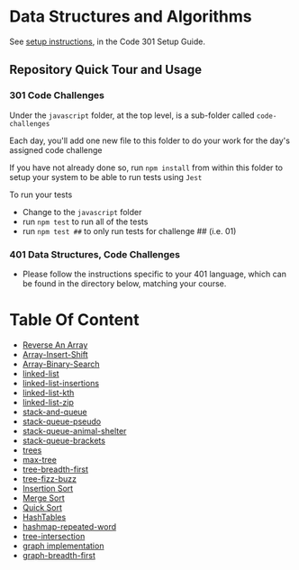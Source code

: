 # Data Structures and Algorithms

See [setup instructions](https://codefellows.github.io/setup-guide/code-301/3-code-challenges), in the Code 301 Setup Guide.

## Repository Quick Tour and Usage

### 301 Code Challenges

Under the `javascript` folder, at the top level, is a sub-folder called `code-challenges`

Each day, you'll add one new file to this folder to do your work for the day's assigned code challenge

If you have not already done so, run `npm install` from within this folder to setup your system to be able to run tests using `Jest`

To run your tests

- Change to the `javascript` folder
- run `npm test` to run all of the tests
- run `npm test ##` to only run tests for challenge ## (i.e. 01)

### 401 Data Structures, Code Challenges

- Please follow the instructions specific to your 401 language, which can be found in the directory below, matching your course.

# Table Of Content

- [Reverse An Array](./javascript/code-challenges/Adv-JS-Challenge1/README.md)
- [Array-Insert-Shift](./javascript/code-challenges/array-insert-shift/README.md)
- [Array-Binary-Search](./javascript/code-challenges/array-binary-search/README.md)
- [linked-list](./javascript/data-structures/linked-lists/linked-list/README.md)
- [linked-list-insertions](./javascript/data-structures/linked-lists/linked-list/README.md)
- [linked-list-kth](./javascript/data-structures/linked-lists/linked-list/README.md)
- [linked-list-zip](./javascript/data-structures/linked-lists/linked-list-zip/README.md)
- [stack-and-queue](./javascript/data-structures/stack-and-queue/README.md)
- [stack-queue-pseudo](./javascript/data-structures/stack-and-queue/README.md)
- [stack-queue-animal-shelter](./javascript/data-structures/stack-and-queue/README.md)
- [stack-queue-brackets](./javascript/data-structures/stack-and-queue/README.md)
- [trees](./javascript/data-structures/trees/README.md)
- [max-tree](./javascript/data-structures/trees/README.md)
- [tree-breadth-first](./javascript/data-structures/trees/README.md)
- [tree-fizz-buzz](./javascript/data-structures/trees/README.md)
- [Insertion Sort](./javascript/code-challenges/Insertion-Sort/blog.md)
- [Merge Sort](./javascript/code-challenges/Merge-Sort/BLOG.md)
- [Quick Sort](./javascript/code-challenges/Quick-Sort/README.md)
- [HashTables](./javascript/data-structures/hashtables/Implementation%3A%20Hash-Tables/README.md)
- [hashmap-repeated-word](./javascript/data-structures/hashtables/hashmap-repeated-word/README.md)
- [tree-intersection](./javascript/data-structures/tree-intersection/README.md)
- [graph implementation](./javascript/data-structures/graph/Graph%20Implementation/README.md)
- [graph-breadth-first](./javascript/data-structures/graph/graph-breadth-first/README.md)
